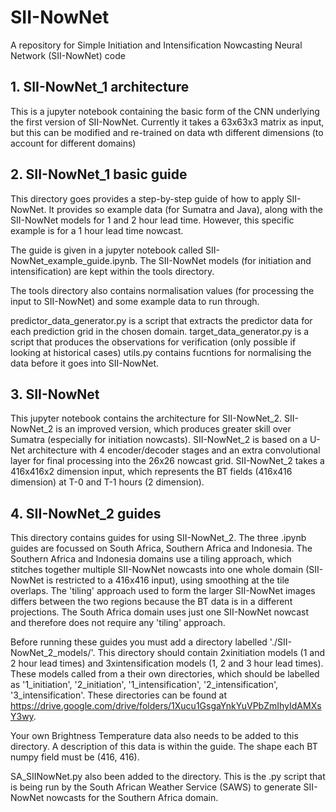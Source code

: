 # SII-NowNet
A repository for Simple Initiation and Intensification Nowcasting Neural Network (SII-NowNet) code

## 1. SII-NowNet_1 architecture

This is a jupyter notebook containing the basic form of the CNN underlying the first version of SII-NowNet. Currently it takes a 63x63x3 matrix as input, but this can be modified and re-trained on data wth different dimensions (to account for different domains) 

## 2. SII-NowNet_1 basic guide

This directory goes provides a step-by-step guide of how to apply SII-NowNet. It provides so example data (for Sumatra and Java), along with the SII-NowNet models for 1 and 2 hour lead time. However, this specific example is for a 1 hour lead time nowcast. 

The guide is given in a jupyter notebook called SII-NowNet_example_guide.ipynb. The SII-NowNet models (for initiation and intensification) are kept within the tools directory. 

The tools directory also contains normalisation values (for processing the input to SII-NowNet) and some example data to run through.

predictor_data_generator.py is a script that extracts the predictor data for each prediction grid in the chosen domain.
target_data_generator.py is a script that produces the observations for verification (only possible if looking at historical cases)
utils.py contains fucntions for normalising the data before it goes into SII-NowNet.

## 3. SII-NowNet

This jupyter notebook contains the architecture for SII-NowNet_2. SII-NowNet_2 is an improved version, which produces greater skill over Sumatra (especially for initiation nowcasts). SII-NowNet_2 is based on a U-Net architecture with 4 encoder/decoder stages and an extra convolutional layer for final processing into the 26x26 nowcast grid. SII-NowNet_2 takes a 416x416x2 dimension input, which represents the BT fields (416x416 dimension) at T-0 and T-1 hours (2 dimension). 

## 4. SII-NowNet_2 guides

This directory contains guides for using SII-NowNet_2. The three .ipynb guides are focussed on South Africa, Southern Africa and Indonesia. The Southern Africa and Indonesia domains use a tiling approach, which stitches together multiple SII-NowNet nowcasts into one whole domain (SII-NowNet is restricted to a 416x416 input), using smoothing at the tile overlaps. The 'tiling' approach used to form the larger SII-NowNet images differs between the two regions because the BT data is in a different projections. The South Africa domain uses just one SII-NowNet nowcast and therefore does not require any 'tiling' approach.

Before running these guides you must add a directory labelled './SII-NowNet_2_models/'. This directory should contain 2xinitiation models (1 and 2 hour lead times) and 3xintensification models (1, 2 and 3 hour lead times). These models called from a their own directories, which should be labelled as '1_initiation', '2_initiation', '1_intensification', '2_intensification', '3_intensification'. These directories can be found at https://drive.google.com/drive/folders/1Xucu1GsgaYnkYuVPbZmIhyIdAMXsY3wy. 

Your own Brightness Temperature data also needs to be added to this directory. A description of this data is within the guide. The shape each BT numpy field must be (416, 416).

SA_SIINowNet.py also been added to the directory. This is the .py script that is being run by the South African Weather Service (SAWS) to generate SII-NowNet nowcasts for the Southern Africa domain.

